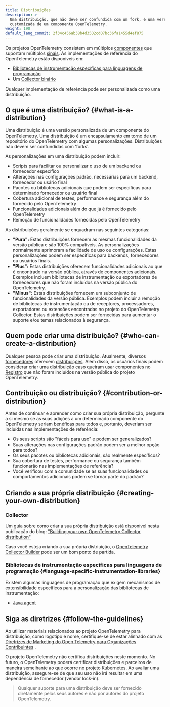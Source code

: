 ```yaml
---
title: Distribuições
description: >-
  Uma distribuição, que não deve ser confundida com um fork, é uma versão
  customizada de um componente OpenTelemetry.
weight: 190
default_lang_commit: 2f34c456ab38b4d3502cd07bc36fa1455d4ef875
---
```


Os projetos OpenTelemetry consistem em múltiplos [componentes](../components)
que suportam múltiplos [sinais](../signals). As implementações de referência do
OpenTelemetry estão disponíveis em:

- [Bibliotecas de instrumentação específicas para linguagens de programação](../instrumentation)
- Um [Collector binário](/docs/concepts/components/#collector)

Qualquer implementação de referência pode ser personalizada como uma
distribuição.

## O que é uma distribuição? {#what-is-a-distribution}

Uma distribuição é uma versão personalizada de um componente do OpenTelemetry.
Uma distribuição é um encapsulamento em torno de um repositório do OpenTelemetry
com algumas personalizações. Distribuições não devem ser confundidas com
'forks'.

As personalizações em uma distribuição podem incluir:

- Scripts para facilitar ou personalizar o uso de um backend ou fornecedor
  específico
- Alterações nas configurações padrão, necessárias para um backend, fornecedor
  ou usário final
- Pacotes ou bibliotecas adicionais que podem ser específicas para determinado
  fornecedor ou usuário final
- Cobertura adicional de testes, performance e segurança além do fornecido pelo
  OpenTelemetry
- Funcionalidades adicionais além do que já é fornecido pelo OpenTelemetry
- Remoção de funcionalidades fornecidas pelo OpenTelemetry

As distribuições geralmente se enquadram nas seguintes categorias:

- **"Pura":** Estas distribuições fornecem as mesmas funcionalidades da versão
  pública e são 100% compatíveis. As personalizações normalmente aprimoram a
  facilidade de uso ou configurações. Estas personalizações podem ser
  específicas para backends, fornecedores ou usuários finais.
- **"Plus":** Estas distribuições oferecem funcionalidades adicionais ao que é
  encontrado na versão pública, através de componentes adicionais. Exemplos
  incluem bibliotecas de instrumentação ou exportadores de fornecedores que não
  foram incluídos na versão pública do OpenTelemetry.
- **"Minus":** Estas distribuições fornecem um subconjunto de funcionalidades da
  versão pública. Exemplos podem incluir a remoção de bibliotecas de
  instrumentação ou de receptores, processadores, exportadores ou extensões
  encontradas no projeto do OpenTelemetry Collector. Estas distribuições podem
  ser fornecidas para aumentar o suporte e/ou temas relacionados à segurança.

## Quem pode criar uma distribuição? {#who-can-create-a-distribution}

Qualquer pessoa pode criar uma distribuição. Atualmente, diversos
[fornecedores](/ecosystem/vendors/) oferecem
[distribuições](/ecosystem/distributions). Além disso, os usuários finais podem
considerar criar uma distribuição caso queiram usar componentes no
[Registro](/ecosystem/registry) que não foram incluídos na versão pública do
projeto OpenTelemetry.

## Contribuição ou distribuição? {#contribution-or-distribution}

Antes de continuar e aprender como criar sua própria distribuição, pergunte a si
mesmo se as suas adições a um determinado componente do OpenTelemetry seriam
benéficas para todos e, portanto, deveriam ser incluídas nas implementações de
referência:

- Os seus scripts são "fáceis para uso" e podem ser generalizados?
- Suas alterações nas configurações padrão podem ser a melhor opção para todos?
- Os seus pacotes ou bibliotecas adicionais, são realmente específicos?
- Sua cobertura de testes, performance ou segurança também funcionarão nas
  implementações de referência?
- Você verificou com a comunidade se as suas funcionalidades ou comportamentos
  adicionais podem se tornar parte do padrão?

## Criando a sua própria distribuição {#creating-your-own-distribution}

### Collector

Um guia sobre como criar a sua própria distribuição está disponível nesta
publicação do blog:
["Building your own OpenTelemetry Collector distribution"](https://medium.com/p/42337e994b63)

Caso você esteja criando a sua própria distriuição, o
[OpenTelemetry Collector Builder](https://github.com/open-telemetry/opentelemetry-collector/tree/main/cmd/builder)
pode ser um bom ponto de partida.

### Bibliotecas de instrumentação específicas para linguagens de programação {#language-specific-instrumentation-libraries}

Existem algumas linguagens de programação que exigem mecanismos de
extensibilidade específicos para a personalização das bibliotecas de
instrumentação:

- [Java agent](/docs/zero-code/java/agent/extensions)

## Siga as diretrizes {#follow-the-guidelines}

Ao utilizar materiais relacionados ao projeto OpenTelemetry para distribuição,
como logotipo e nome, certifique-se de estar alinhado com as [Diretrizes de
Marketing do Open Telemetry para Organizações Contribuintes][diretrizes] .

O projeto OpenTelemetry não certifica distribuições neste momento. No futuro, o
OpenTelemetry poderá certificar distribuições e parceiros de maneira semelhante
ao que ocorre no projeto Kubernetes. Ao avaliar uma distribuição, assegure-se de
que seu uso não irá resultar em uma dependência de fornecedor (vendor lock-in).

> Qualquer suporte para uma distribuição deve ser fornecido diretamente pelos
> seus autores e não por autores do projeto OpenTelemetry.

[diretrizes]:
  https://github.com/open-telemetry/community/blob/main/marketing-guidelines.md
